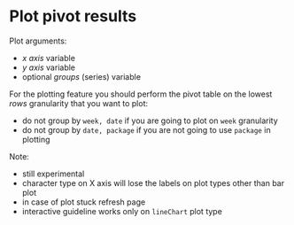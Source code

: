 Plot pivot results
========================================================

Plot arguments:
 - *x axis* variable
 - *y axis* variable
 - optional *groups* (series) variable

For the plotting feature you should perform the pivot table on the lowest *rows* granularity that you want to plot: 
 - do not group by `week, date` if you are going to plot on `week` granularity
 - do not group by `date, package` if you are not going to use `package` in plotting

Note:
 - still experimental
 - character type on X axis will lose the labels on plot types other than bar plot
 - in case of plot stuck refresh page
 - interactive guideline works only on `lineChart` plot type
